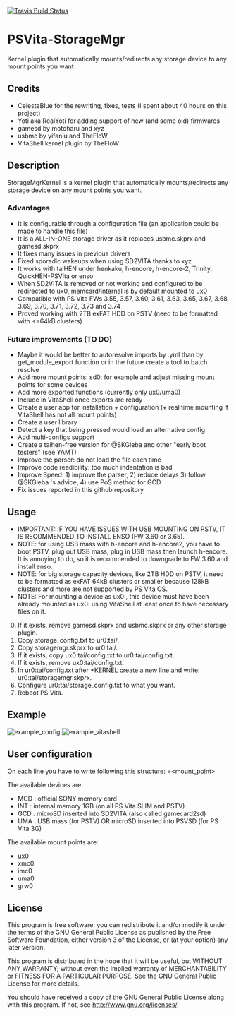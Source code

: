 [![Travis Build Status](https://travis-ci.org/CelesteBlue-dev/PSVita-StorageMgr.svg?branch=master)](https://travis-ci.org/CelesteBlue-dev/PSVita-StorageMgr)

# PSVita-StorageMgr
Kernel plugin that automatically mounts/redirects any storage device to any mount points you want

## Credits
* CelesteBlue for the rewriting, fixes, tests (I spent about 40 hours on this project)
* Yoti aka RealYoti for adding support of new (and some old) firmwares
* gamesd by motoharu and xyz
* usbmc by yifanlu and TheFloW
* VitaShell kernel plugin by TheFloW

## Description
StorageMgrKernel is a kernel plugin that automatically mounts/redirects any storage device on any mount points you want.

### Advantages
- It is configurable through a configuration file (an application could be made to handle this file)
- It is a ALL-IN-ONE storage driver as it replaces usbmc.skprx and gamesd.skprx
- It fixes many issues in previous drivers
- Fixed sporadic wakeups when using SD2VITA thanks to xyz
- It works with taiHEN under henkaku, h-encore, h-encore-2, Trinity, QuickHEN-PSVita or enso
- When SD2VITA is removed or not working and configured to be redirected to ux0, memcard/internal is by default mounted to ux0
- Compatible with PS Vita FWs 3.55, 3.57, 3.60, 3.61, 3.63, 3.65, 3.67, 3.68, 3.69, 3.70, 3.71, 3.72, 3.73 and 3.74
- Proved working with 2TB exFAT HDD on PSTV (need to be formatted with <=64kB clusters)

### Future improvements (TO DO)
- Maybe it would be better to autoresolve imports by .yml than by get_module_export function or in the future create a tool to batch resolve
- Add more mount points: sd0: for example and adjust missing mount points for some devices
- Add more exported functions (currently only ux0/uma0)
- Include in VitaShell once exports are ready
- Create a user app for installation + configuration (+ real time mounting if VitaShell has not all mount points)
- Create a user library
- Detect a key that being pressed would load an alternative config
- Add multi-configs support
- Create a taihen-free version for @SKGleba and other "early boot testers" (see YAMT)
- Improve the parser: do not load the file each time
- Improve code readibility: too much indentation is bad
- Improve Speed: 1) improve the parser, 2) reduce delays 3) follow @SKGleba 's advice, 4) use PoS method for GCD
- Fix issues reported in this github repository

## Usage
- IMPORTANT: IF YOU HAVE ISSUES WITH USB MOUNTING ON PSTV, IT IS RECOMMENDED TO INSTALL ENSO (FW 3.60 or 3.65).
- NOTE: for using USB mass with h-encore and h-encore2, you have to boot PSTV, plug out USB mass, plug in USB mass then launch h-encore. It is annoying to do, so it is recommended to downgrade to FW 3.60 and install enso.
- NOTE: for big storage capacity devices, like 2TB HDD on PSTV, it need to be formatted as exFAT 64kB clusters or smaller because 128kB clusters and more are not supported by PS Vita OS.
- NOTE: For mounting a device as ux0:, this device must have been already mounted as ux0: using VitaShell at least once to have necessary files on it.

0. If it exists, remove gamesd.skprx and usbmc.skprx or any other storage plugin.
1. Copy storage_config.txt to ur0:tai/.
2. Copy storagemgr.skprx to ur0:tai/.
3. If it exists, copy ux0:tai/config.txt to ur0:tai/config.txt.
4. If it exists, remove ux0:tai/config.txt.
5. In ur0:tai/config.txt after *KERNEL create a new line and write: ur0:tai/storagemgr.skprx.
6. Configure ur0:tai/storage_config.txt to what you want.
7. Reboot PS Vita.

## Example
![example_config](https://user-images.githubusercontent.com/20444249/37112629-46eb83dc-2243-11e8-8aae-c6ff36478c0a.jpg)
![example_vitashell](https://user-images.githubusercontent.com/20444249/37112630-4712d5f4-2243-11e8-9da9-29d1750d8767.png)


## User configuration
On each line you have to write following this structure:
	<device>=<mount_point>

The available devices are:
- MCD : official SONY memory card
- INT : internal memory 1GB (on all PS Vita SLIM and PSTV)
- GCD : microSD inserted into SD2VITA (also called gamecard2sd)
- UMA : USB mass (for PSTV) OR microSD inserted into PSVSD (for PS Vita 3G)

The available mount points are:
- ux0
- xmc0
- imc0
- uma0
- grw0

## License
This program is free software: you can redistribute it and/or modify
it under the terms of the GNU General Public License as published by
the Free Software Foundation, either version 3 of the License, or
(at your option) any later version.

This program is distributed in the hope that it will be useful,
but WITHOUT ANY WARRANTY; without even the implied warranty of
MERCHANTABILITY or FITNESS FOR A PARTICULAR PURPOSE.  See the
GNU General Public License for more details.

You should have received a copy of the GNU General Public License
along with this program.  If not, see <http://www.gnu.org/licenses/>.
